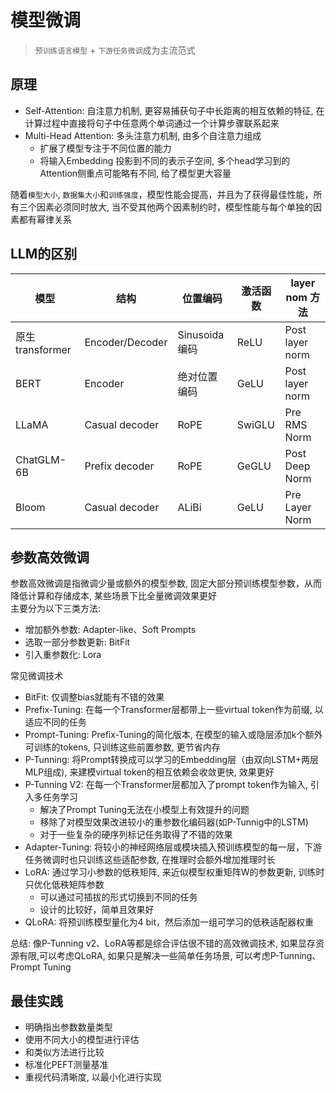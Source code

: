 # 模型微调

> `预训练语言模型` + `下游任务微调`成为主流范式

## 原理

- Self-Attention: 自注意力机制, 更容易捕获句子中长距离的相互依赖的特征, 在计算过程中直接将句子中任意两个单词通过一个计算步骤联系起来
- Multi-Head Attention: 多头注意力机制, 由多个自注意力组成
  - 扩展了模型专注于不同位置的能力  
  - 将输入Embedding 投影到不同的表示子空间, 多个head学习到的Attention侧重点可能略有不同, 给了模型更大容量

随着`模型大小`, `数据集大小`和`训练强度`，模型性能会提高，并且为了获得最佳性能，所有三个因素必须同时放大, 当不受其他两个因素制约时，模型性能与每个单独的因素都有幂律关系

## LLM的区别

| 模型            | 结构            | 位置编码      | 激活函数 | layer nom 方法  |
| --------------- | --------------- | ------------- | -------- | --------------- |
| 原生transformer | Encoder/Decoder | Sinusoida编码 | ReLU     | Post layer norm |
| BERT            | Encoder         | 绝对位置编码  | GeLU     | Post layer norm |
| LLaMA           | Casual decoder  | RoPE          | SwiGLU   | Pre RMS Norm    |
| ChatGLM-6B      | Prefix decoder  | RoPE          | GeGLU    | Post Deep Norm  |
| Bloom           | Casual decoder  | ALiBi         | GeLU     | Pre Layer Norm  |

## 参数高效微调

参数高效微调是指微调少量或额外的模型参数, 固定大部分预训练模型参数，从而降低计算和存储成本, 某些场景下比全量微调效果更好  
主要分为以下三类方法:

- 增加额外参数: Adapter-like、Soft Prompts
- 选取一部分参数更新: BitFit
- 引入重参数化: Lora

常见微调技术

- BitFit: 仅调整bias就能有不错的效果
- Prefix-Tuning: 在每一个Transformer层都带上一些virtual token作为前缀, 以适应不同的任务
- Prompt-Tuning: Prefix-Tuning的简化版本, 在模型的输入或隐层添加k个额外可训练的tokens, 只训练这些前置参数, 更节省内存
- P-Tunning: 将Prompt转换成可以学习的Embedding层（由双向LSTM+两层MLP组成), 来建模virtual token的相互依赖会收敛更快, 效果更好
- P-Tunning V2: 在每一个Transformer层都加入了prompt token作为输入, 引入多任务学习
  - 解决了Prompt Tuning无法在小模型上有效提升的问题  
  - 移除了对模型效果改进较小的重参数化编码器(如P-Tunnig中的LSTM)
  - 对于一些复杂的硬序列标记任务取得了不错的效果
- Adapter-Tuning: 将较小的神经网络层或模块插入预训练模型的每一层，下游任务微调时也只训练这些适配参数, 在推理时会额外增加推理时长
- LoRA: 通过学习小参数的低秩矩阵, 来近似模型权重矩阵W的参数更新, 训练时只优化低秩矩阵参数
  - 可以通过可插拔的形式切换到不同的任务
  - 设计的比较好，简单且效果好
- QLoRA: 将预训练模型量化为4 bit，然后添加一组可学习的低秩适配器权重

总结: 像P-Tunning v2、LoRA等都是综合评估很不错的高效微调技术, 如果显存资源有限,可以考虑QLoRA, 如果只是解决一些简单任务场景, 可以考虑P-Tunning、Prompt Tuning 

## 最佳实践

- 明确指出参数数量类型
- 使用不同大小的模型进行评估
- 和类似方法进行比较
- 标准化PEFT测量基准
- 重视代码清晰度, 以最小化进行实现